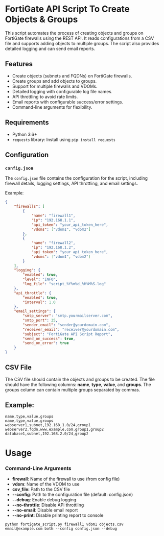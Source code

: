 # FortiGate API Script To Create Objects & Groups

This script automates the process of creating objects and groups on FortiGate firewalls using the REST API. It reads configurations from a CSV file and supports adding objects to multiple groups. The script also provides detailed logging and can send email reports.

## Features

- Create objects (subnets and FQDNs) on FortiGate firewalls.
- Create groups and add objects to groups.
- Support for multiple firewalls and VDOMs.
- Detailed logging with configurable log file names.
- API throttling to avoid rate limits.
- Email reports with configurable success/error settings.
- Command-line arguments for flexibility.

## Requirements

- Python 3.6+
- `requests` library: Install using `pip install requests`

## Configuration

### `config.json`

The `config.json` file contains the configuration for the script, including firewall details, logging settings, API throttling, and email settings.

Example:

```json
{
    "firewalls": [
        {
            "name": "firewall1",
            "ip": "192.168.1.1",
            "api_token": "your_api_token_here",
            "vdoms": ["vdom1", "vdom2"]
        },
        {
            "name": "firewall2",
            "ip": "192.168.1.2",
            "api_token": "your_api_token_here",
            "vdoms": ["vdom1", "vdom2"]
        }
    ],
    "logging": {
        "enabled": true,
        "level": "INFO",
        "log_file": "script_%Y%m%d_%H%M%S.log"
    },
    "api_throttle": {
        "enabled": true,
        "interval": 1.0
    },
    "email_settings": {
        "smtp_server": "smtp.yourmailserver.com",
        "smtp_port": 25,
        "sender_email": "sender@yourdomain.com",
        "receiver_email": "receiver@yourdomain.com",
        "subject": "FortiGate API Script Report",
        "send_on_success": true,
        "send_on_error": true
    }
}
```

## CSV File
The CSV file should contain the objects and groups to be created. The file should have the following columns: **name**, **type**, **value**, and **groups**. The groups column can contain multiple groups separated by commas.

## Example:
```
name,type,value,groups
name,type,value,groups
webserver1,subnet,192.168.1.0/24,group1
webserver2,fqdn,www.example.com,group1,group2
database1,subnet,192.168.2.0/24,group2
```

# Usage
### Command-Line Arguments
- **firewall**: Name of the firewall to use (from config file)
- **vdom**: Name of the VDOM to use
- **csv_file**: Path to the CSV file
- **--config**: Path to the configuration file (default: config.json)
- **--debug**: Enable debug logging
- **--no-throttle**: Disable API throttling
- **--no-email**: Disable email report
- **--no-print**: Disable printing report to console

```
python fortigate_script.py firewall1 vdom1 objects.csv email@example.com both --config config.json --debug
```
